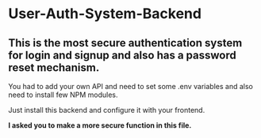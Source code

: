 # User-Auth-System-Backend

<h2>This is the most secure authentication system for login and signup and also has a password reset mechanism.</h2>

You had to add your own API and need to set some .env variables and also need to install few NPM modules.

<p>Just install this backend and configure it with your frontend.</p>

<b>I asked you to make a more secure function in this file. <b/>
